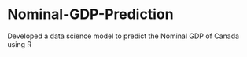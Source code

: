 # Nominal-GDP-Prediction
Developed a data science model to predict the Nominal GDP of Canada using R
